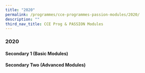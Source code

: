 ```yaml
---
title: "2020"
permalink: /programmes/cce-programmes-passion-modules/2020/
description: ""
third_nav_title: CCE Prog & PASSION Modules
---
```

### **2020**
#### **Secondary 1 (Basic Modules)**

#### **Secondary Two (Advanced Modules)**
